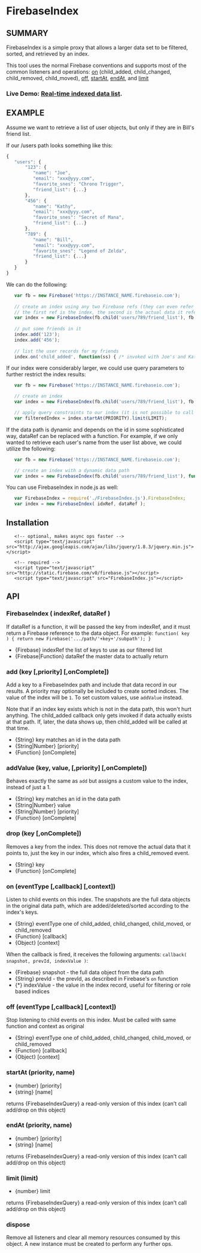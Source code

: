 
# FirebaseIndex

## SUMMARY

FirebaseIndex is a simple proxy that allows a larger data set to be filtered, sorted, and retrieved
by an index.

This tool uses the normal Firebase conventions and supports most of the common listeners and operations:
[on][on] (child_added, child_changed, child_removed, child_moved), [off][off], [startAt][startAt], [endAt][endAt], and [limit][limit]

   [on]: https://www.firebase.com/docs/javascript/firebase/on.html
   [off]: https://www.firebase.com/docs/javascript/firebase/off.html
   [startAt]: https://www.firebase.com/docs/javascript/firebase/startat.html
   [endAt]: https://www.firebase.com/docs/javascript/firebase/endat.html
   [limit]: https://www.firebase.com/docs/javascript/firebase/limit.html
   [child]: https://www.firebase.com/docs/javascript/firebase/child.html

### Live Demo: <a target="_blank" href="http://zenovations.github.com/FirebaseIndex">Real-time indexed data list</a>.

## EXAMPLE

Assume we want to retrieve a list of user objects, but only if they are in Bill's friend list.

If our /users path looks something like this:

```javascript
{
   "users": {
       "123": {
          "name": "Joe",
          "email": "xxx@yyy.com",
          "favorite_snes": "Chrono Trigger",
          "friend_list": {...}
       },
       "456": {
          "name": "Kathy",
          "email": "xxx@yyy.com",
          "favorite_snes": "Secret of Mana",
          "friend_list": {...}
       },
       "789": {
          "name": "Bill",
          "email": "xxx@yyy.com",
          "favorite_snes": "Legend of Zelda",
          "friend_list": {...}
       }
   }
}
```

We can do the following:

```javascript
   var fb = new Firebase('https://INSTANCE_NAME.firebaseio.com');
   
   // create an index using any two Firebase refs (they can even refer to different Firebase instances)
   // the first ref is the index, the second is the actual data it refers to
   var index = new FirebaseIndex(fb.child('users/789/friend_list'), fb.child('users'));
   
   // put some friends in it
   index.add('123');
   index.add('456');
   
   // list the user records for my friends
   index.on('child_added', function(ss) { /* invoked with Joe's and Kathy's user records */ });
```

If our index were considerably larger, we could use query parameters to further restrict the index results:

```javascript
   var fb = new Firebase('https://INSTANCE_NAME.firebaseio.com');

   // create an index
   var index = new FirebaseIndex(fb.child('users/789/friend_list'), fb.child('users'));

   // apply query constraints to our index (it is not possible to call add/drop on this object)
   var filteredIndex = index.startAt(PRIORITY).limit(LIMIT);
```

If the data path is dynamic and depends on the id in some sophisticated way, dataRef can be replaced with a
function. For example, if we only wanted to retrieve each user's name from the user list above, we could
utilize the following:

```javascript
   var fb = new Firebase('https://INSTANCE_NAME.firebaseio.com');

   // create an index with a dynamic data path
   var index = new FirebaseIndex(fb.child('users/789/friend_list'), function(key) { return fb.child('users/'+key+'/name'); } );
```


You can use FirebaseIndex in node.js as well:

```javascript
   var FirebaseIndex = require('./FirebaseIndex.js').FirebaseIndex;
   var index = new FirebaseIndex( idxRef, dataRef );
```

## Installation

```
   <!-- optional, makes async ops faster -->
   <script type="text/javascript" src="http://ajax.googleapis.com/ajax/libs/jquery/1.8.3/jquery.min.js"></script>

   <!-- required -->
   <script type="text/javascript" src="http://static.firebase.com/v0/firebase.js"></script>
   <script type="text/javascript" src="FirebaseIndex.js"></script>
```

## API

### FirebaseIndex <constructor> ( indexRef, dataRef )

If dataRef is a function, it will be passed the key from indexRef, and it must return a Firebase reference to the
data object. For example: `function( key ) { return new Firebase('.../path/'+key+'/subpath'); }`

   - {Firebase} indexRef  the list of keys to use as our filtered list
   - {Firebase|Function} dataRef the master data to actually return

### add (key [,priority] [,onComplete])

Add a key to a FirebaseIndex path and include that data record in our results. A priority may optionally be
included to create sorted indices. The value of the index will be `1`. To set custom values, use `addValue` instead.

Note that if an index key exists which is not in the data path, this won't hurt anything. The child_added
callback only gets invoked if data actually exists at that path. If, later, the data shows up, then child_added
will be called at that time.

   - {String} key  matches an id in the data path
   - {String|Number} [priority]
   - {Function} [onComplete]

### addValue (key, value, [,priority] [,onComplete])

Behaves exactly the same as `add` but assigns a custom value to the index, instead of just a 1.

   - {String} key  matches an id in the data path
   - {String|Number} value
   - {String|Number} [priority]
   - {Function} [onComplete]

### drop (key [,onComplete])

Removes a key from the index. This does not remove the actual data that it points to, just the key in our index,
which also fires a child_removed event.

   - {String} key
   - {Function} [onComplete]

### on (eventType [,callback] [,context])

Listen to child events on this index. The snapshots are the full data objects in the original data path, which are
added/deleted/sorted according to the index's keys.

   - {String}   eventType  one of child_added, child_changed, child_moved, or child_removed
   - {Function} [callback]
   - {Object}   [context]

When the callback is fired, it receives the following arguments: `callback( snapshot, prevId, indexValue )`:

   - {Firebase} snapshot - the full data object from the data path
   - {String} prevId - the prevId, as described in Firebase's `on` function
   - {*} indexValue - the value in the index record, useful for filtering or role based indices

### off (eventType [,callback] [,context])

Stop listening to child events on this index. Must be called with same function and context as original

   - {String}   eventType  one of child_added, child_changed, child_moved, or child_removed
   - {Function} [callback]
   - {Object}   [context]

### startAt (priority, name)

   - {number} [priority]
   - {string} [name]

returns {FirebaseIndexQuery} a read-only version of this index (can't call add/drop on this object)

### endAt (priority, name)

   - {number} [priority]
   - {string} [name]

returns {FirebaseIndexQuery} a read-only version of this index (can't call add/drop on this object)


### limit (limit)

   - {number} limit

returns {FirebaseIndexQuery} a read-only version of this index (can't call add/drop on this object)

### dispose

Remove all listeners and clear all memory resources consumed by this object. A new instance must
be created to perform any further ops.
